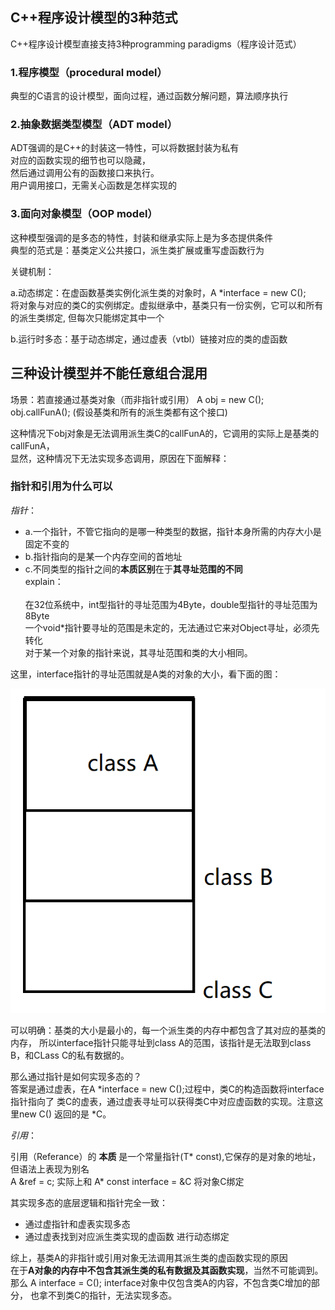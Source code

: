 
## C++程序设计模型的3种范式

C++程序设计模型直接支持3种programming paradigms（程序设计范式）

### 1.程序模型（procedural model）

典型的C语言的设计模型，面向过程，通过函数分解问题，算法顺序执行


### 2.抽象数据类型模型（ADT model）

ADT强调的是C++的封装这一特性，可以将数据封装为私有<br>
对应的函数实现的细节也可以隐藏，<br>
然后通过调用公有的函数接口来执行。<br>
用户调用接口，无需关心函数是怎样实现的


### 3.面向对象模型（OOP model）

这种模型强调的是多态的特性，封装和继承实际上是为多态提供条件<br>
典型的范式是：基类定义公共接口，派生类扩展或重写虚函数行为

关键机制：

a.动态绑定：在虚函数基类实例化派生类的对象时，A *interface = new C();<br>
将对象与对应的类C的实例绑定。虚拟继承中，基类只有一份实例，它可以和所有的派生类绑定,
但每次只能绑定其中一个

b.运行时多态：基于动态绑定，通过虚表（vtbl）链接对应的类的虚函数


## 三种设计模型并不能任意组合混用


场景：若直接通过基类对象（而非指针或引用） A obj = new C();<br>
obj.callFunA(); (假设基类和所有的派生类都有这个接口)<br>

这种情况下obj对象是无法调用派生类C的callFunA的，它调用的实际上是基类的callFunA，<br>
显然，这种情况下无法实现多态调用，原因在下面解释：

### 指针和引用为什么可以

*指针*：

* a.一个指针，不管它指向的是哪一种类型的数据，指针本身所需的内存大小是固定不变的<br>
* b.指针指向的是某一个内存空间的首地址 <br>
* c.不同类型的指针之间的**本质区别**在于**其寻址范围的不同**<br>
explain：<br>   
在32位系统中，int型指针的寻址范围为4Byte，double型指针的寻址范围为8Byte<br>
一个void*指针要寻址的范围是未定的，无法通过它来对Object寻址，必须先转化<br>
对于某一个对象的指针来说，其寻址范围和类的大小相同。<br>

这里，interface指针的寻址范围就是A类的对象的大小，看下面的图：

![基类的派生类的内存大小](image-4.png)

可以明确：基类的大小是最小的，每一个派生类的内存中都包含了其对应的基类的内存，
所以interface指针只能寻址到class A的范围，该指针是无法取到class B，和CLass C的私有数据的。

那么通过指针是如何实现多态的？<br>
答案是通过虚表，在A *interface = new C();过程中，类C的构造函数将interface指针指向了
类C的虚表，通过虚表寻址可以获得类C中对应虚函数的实现。注意这里new C() 返回的是 *C。

*引用*：

引用（Referance）的 **本质** 是一个常量指针(T* const),它保存的是对象的地址，但语法上表现为别名<br>
A &ref = c; 实际上和 A* const interface = &C 将对象C绑定<br>

其实现多态的底层逻辑和指针完全一致：

* 通过虚指针和虚表实现多态<br>
* 通过虚表找到对应派生类实现的虚函数 进行动态绑定

综上，基类A的非指针或引用对象无法调用其派生类的虚函数实现的原因<br>
在于**A对象的内存中不包含其派生类的私有数据及其函数实现**，当然不可能调到。<br>
那么 A interface = C(); interface对象中仅包含类A的内容，不包含类C增加的部分，
也拿不到类C的指针，无法实现多态。